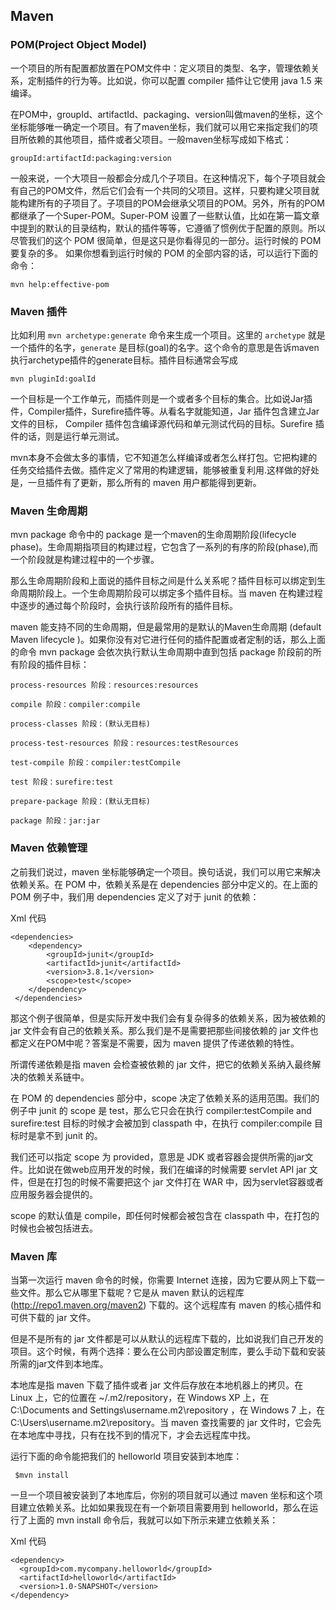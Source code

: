 ## Maven ##

### POM(Project Object Model) ###

一个项目的所有配置都放置在POM文件中：定义项目的类型、名字，管理依赖关系，定制插件的行为等。比如说，你可以配置 compiler 插件让它使用 java 1.5 来编译。  

在POM中，groupId、artifactId、packaging、version叫做maven的坐标，这个坐标能够唯一确定一个项目。有了maven坐标，我们就可以用它来指定我们的项目所依赖的其他项目，插件或者父项目。一般maven坐标写成如下格式：
  
	groupId:artifactId:packaging:version

一般来说，一个大项目一般都会分成几个子项目。在这种情况下，每个子项目就会有自己的POM文件，然后它们会有一个共同的父项目。这样，只要构建父项目就能构建所有的子项目了。子项目的POM会继承父项目的POM。另外，所有的POM都继承了一个Super-POM。Super-POM 设置了一些默认值，比如在第一篇文章中提到的默认的目录结构，默认的插件等等，它遵循了惯例优于配置的原则。所以尽管我们的这个 POM 很简单，但是这只是你看得见的一部分。运行时候的 POM 要复杂的多。 如果你想看到运行时候的 POM 的全部内容的话，可以运行下面的命令：

	mvn help:effective-pom

### Maven 插件

比如利用 `mvn archetype:generate` 命令来生成一个项目。这里的 `archetype` 就是一个插件的名字，`generate` 是目标(goal)的名字。这个命令的意思是告诉maven执行archetype插件的generate目标。插件目标通常会写成 

	mvn pluginId:goalId

一个目标是一个工作单元，而插件则是一个或者多个目标的集合。比如说Jar插件，Compiler插件，Surefire插件等。从看名字就能知道，Jar 插件包含建立Jar文件的目标， Compiler 插件包含编译源代码和单元测试代码的目标。Surefire 插件的话，则是运行单元测试。  

mvn本身不会做太多的事情，它不知道怎么样编译或者怎么样打包。它把构建的任务交给插件去做。插件定义了常用的构建逻辑，能够被重复利用.这样做的好处是，一旦插件有了更新，那么所有的 maven 用户都能得到更新。

### Maven 生命周期

mvn package 命令中的 package 是一个maven的生命周期阶段(lifecycle phase)。生命周期指项目的构建过程，它包含了一系列的有序的阶段(phase),而一个阶段就是构建过程中的一个步骤。

那么生命周期阶段和上面说的插件目标之间是什么关系呢？插件目标可以绑定到生命周期阶段上。一个生命周期阶段可以绑定多个插件目标。当 maven 在构建过程中逐步的通过每个阶段时，会执行该阶段所有的插件目标。

maven 能支持不同的生命周期，但是最常用的是默认的Maven生命周期 (default Maven lifecycle )。如果你没有对它进行任何的插件配置或者定制的话，那么上面的命令 mvn package 会依次执行默认生命周期中直到包括 package 阶段前的所有阶段的插件目标：

    process-resources 阶段：resources:resources

    compile 阶段：compiler:compile

    process-classes 阶段：(默认无目标)

    process-test-resources 阶段：resources:testResources

    test-compile 阶段：compiler:testCompile

    test 阶段：surefire:test

    prepare-package 阶段：(默认无目标)

    package 阶段：jar:jar


### Maven 依赖管理

之前我们说过，maven 坐标能够确定一个项目。换句话说，我们可以用它来解决依赖关系。在 POM 中，依赖关系是在 dependencies 部分中定义的。在上面的 POM 例子中，我们用 dependencies 定义了对于 junit 的依赖：

Xml 代码

	<dependencies>
    	<dependency> 
     		<groupId>junit</groupId> 
      		<artifactId>junit</artifactId> 
      		<version>3.8.1</version> 
      		<scope>test</scope> 
    	</dependency> 
 	 </dependencies> 


那这个例子很简单，但是实际开发中我们会有复杂得多的依赖关系，因为被依赖的 jar 文件会有自己的依赖关系。那么我们是不是需要把那些间接依赖的 jar 文件也都定义在POM中呢？答案是不需要，因为 maven 提供了传递依赖的特性。

所谓传递依赖是指 maven 会检查被依赖的 jar 文件，把它的依赖关系纳入最终解决的依赖关系链中。

在 POM 的 dependencies 部分中，scope 决定了依赖关系的适用范围。我们的例子中 junit 的 scope 是 test，那么它只会在执行 compiler:testCompile and surefire:test 目标的时候才会被加到 classpath 中，在执行 compiler:compile 目标时是拿不到 junit 的。

我们还可以指定 scope 为 provided，意思是 JDK 或者容器会提供所需的jar文件。比如说在做web应用开发的时候，我们在编译的时候需要 servlet API jar 文件，但是在打包的时候不需要把这个 jar 文件打在 WAR 中，因为servlet容器或者应用服务器会提供的。

scope 的默认值是 compile，即任何时候都会被包含在 classpath 中，在打包的时候也会被包括进去。

### Maven 库

当第一次运行 maven 命令的时候，你需要 Internet 连接，因为它要从网上下载一些文件。那么它从哪里下载呢？它是从 maven 默认的远程库(http://repo1.maven.org/maven2) 下载的。这个远程库有 maven 的核心插件和可供下载的 jar 文件。

但是不是所有的 jar 文件都是可以从默认的远程库下载的，比如说我们自己开发的项目。这个时候，有两个选择：要么在公司内部设置定制库，要么手动下载和安装所需的jar文件到本地库。

本地库是指 maven 下载了插件或者 jar 文件后存放在本地机器上的拷贝。在 Linux 上，它的位置在 ~/.m2/repository，在 Windows XP 上，在 C:\Documents and Settings\username\.m2\repository ，在 Windows 7 上，在 C:\Users\username\.m2\repository。当 maven 查找需要的 jar 文件时，它会先在本地库中寻找，只有在找不到的情况下，才会去远程库中找。

运行下面的命令能把我们的 helloworld 项目安装到本地库：

     $mvn install

一旦一个项目被安装到了本地库后，你别的项目就可以通过 maven 坐标和这个项目建立依赖关系。比如如果我现在有一个新项目需要用到 helloworld，那么在运行了上面的 mvn install 命令后，我就可以如下所示来建立依赖关系：

Xml 代码

    <dependency>
      <groupId>com.mycompany.helloworld</groupId>
      <artifactId>helloworld</artifactId>
      <version>1.0-SNAPSHOT</version>
    </dependency> 

